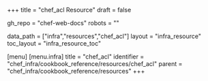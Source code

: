 +++
title = "chef_acl Resource"
draft = false

gh_repo = "chef-web-docs"
robots = ""

data_path = ["infra","resources","chef_acl"]
layout = "infra_resource"
toc_layout = "infra_resource_toc"


[menu]
  [menu.infra]
    title = "chef_acl"
    identifier = "chef_infra/cookbook_reference/resources/chef_acl"
    parent = "chef_infra/cookbook_reference/resources"
+++

<!-- The contents of this page are automatically generated from the chef_acl.yaml file in the data directory. -->
<!-- To suggest a change, edit the https://github.com/chef/chef/blob/master/lib/chef/resource/chef_acl.rb file
      and submit a pull request to the https://github.com/chef/chef repository. -->
